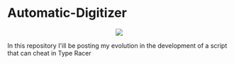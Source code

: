 # Automatic-Digitizer

<p align="center">
  <img src="[http://www.fillmurray.com/460/300](https://user-images.githubusercontent.com/67072582/200209203-a967aafa-f13c-4544-b4bf-5c72cbdc758c.png)">
</p>

In this repository I'ill be posting my evolution in the development of a script that can cheat in Type Racer
